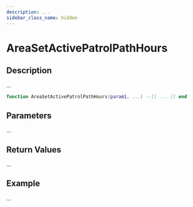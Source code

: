 ```yaml
---
description: ...
sidebar_class_name: hidden
---
```


# AreaSetActivePatrolPathHours

## Description

...

```lua
function AreaSetActivePatrolPathHours(param1, ...) --[[ ... ]] end
```

## Parameters

...

## Return Values

...

## Example

...

